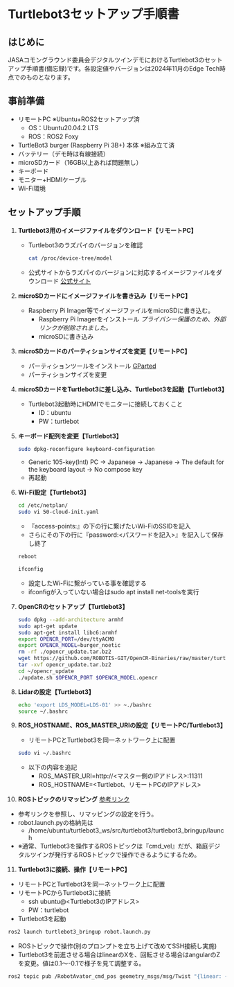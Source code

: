 # Turtlebot3セットアップ手順書

## はじめに
JASAコモングラウンド委員会デジタルツインデモにおけるTurtlebot3のセットアップ手順書(備忘録)です。各設定値やバージョンは2024年11月のEdge Tech時点でのものとなります。

## 事前準備
- リモートPC ※Ubuntu+ROS2セットアップ済
  - OS：Ubuntu20.04.2 LTS
  - ROS：ROS2 Foxy
- TurtleBot3 burger (Raspberry Pi 3B+) 本体 ※組み立て済
- バッテリー（デモ時は有線接続）
- microSDカード（16GB以上あれば問題無し）
- キーボード
- モニター+HDMIケーブル
- Wi-Fi環境

## セットアップ手順
1. **Turtlebot3用のイメージファイルをダウンロード【リモートPC】**
   - Turtlebot3のラズパイのバージョンを確認
     ```bash
     cat /proc/device-tree/model
     ```
   - 公式サイトからラズパイのバージョンに対応するイメージファイルをダウンロード
     [公式サイト](https://emanual.robotis.com/docs/en/platform/turtlebot3/sbc_setup/)


2. **microSDカードにイメージファイルを書き込み【リモートPC】**
   - Raspberry Pi Imager等でイメージファイルをmicroSDに書き込む。
     - Raspberry Pi Imagerをインストール
       *プライバシー保護のため、外部リンクが削除されました。*
     - microSDに書き込み


3. **microSDカードのパーティションサイズを変更【リモートPC】**
   - パーティションツールをインストール
     [GParted](https://gparted.org/download.php)
   - パーティションサイズを変更


4. **microSDカードをTurtlebot3に差し込み、Turtlebot3を起動【Turtlebot3】**
   - Turtlebot3起動時にHDMIでモニターに接続しておくこと
     - ID：ubuntu
     - PW：turtlebot


5. **キーボード配列を変更【Turtlebot3】**
   ```bash
   sudo dpkg-reconfigure keyboard-configuration
   ```
   - Generic 105-key(Intl) PC → Japanese → Japanese → The default for the keyboard layout → No compose key
   - 再起動


6. **Wi-Fi設定【Turtlebot3】**
   ```bash
   cd /etc/netplan/
   sudo vi 50-cloud-init.yaml
   ```
   - 『access-points:』の下の行に繋げたいWi-FiのSSIDを記入
   - さらにその下の行に『password:<パスワードを記入>』を記入して保存し終了
   ```bash
   reboot
   ```
   ```bash
   ifconfig
   ```
   - 設定したWi-Fiに繋がっている事を確認する
   - ifconfigが入っていない場合はsudo apt install net-toolsを実行

   
7. **OpenCRのセットアップ【Turtlebot3】**
   ```bash
   sudo dpkg --add-architecture armhf
   sudo apt-get update
   sudo apt-get install libc6:armhf
   export OPENCR_PORT=/dev/ttyACM0
   export OPENCR_MODEL=burger_noetic
   rm -rf ./opencr_update.tar.bz2
   wget https://github.com/ROBOTIS-GIT/OpenCR-Binaries/raw/master/turtlebot3/ROS1/latest/opencr_update.tar.bz2
   tar -xvf opencr_update.tar.bz2
   cd ~/opencr_update
   ./update.sh $OPENCR_PORT $OPENCR_MODEL.opencr
   ```


8. **Lidarの設定【Turtlebot3】**
   ```bash
   echo 'export LDS_MODEL=LDS-01' >> ~./bashrc
   source ~/.bashrc
   ```


9. **ROS_HOSTNAME、ROS_MASTER_URIの設定【リモートPC/Turtlebot3】**
   - リモートPCとTurtlebot3を同一ネットワーク上に配置
   ```bash
   sudo vi ~/.bashrc
   ```
   - 以下の内容を追記
     - ROS_MASTER_URI=http://<マスター側のIPアドレス>:11311
     - ROS_HOSTNAME=<Turtlebot、リモートPCのIPアドレス>


10. **ROSトピックのリマッピング**
[参考リンク](https://github.com/toppers/hakoniwa-digital-twin/blob/main/real/robot/tb3/robot.launch.py)
   - 参考リンクを参照し、リマッピングの設定を行う。
   - robot.launch.pyの格納先は
     - /home/ubuntu/turtlebot3_ws/src/turtlebot3/turtlebot3_bringup/launch
   - ※通常、Turtlebot3を操作するROSトピックは『cmd_vel』だが、箱庭デジタルツインが発行するROSトピックで操作できるようにするため。

11. **Turtlebot3に接続、操作【リモートPC】**
   - リモートPCとTurtlebot3を同一ネットワーク上に配置
   - リモートPCからTurtlebot3に接続
     - ssh ubuntu@<Turtlebot3のIPアドレス>
     - PW：turtlebot
   - Turtlebot3を起動
   ```bash
   ros2 launch turtlebot3_bringup robot.launch.py
   ```
   - ROSトピックで操作(別のプロンプトを立ち上げて改めてSSH接続し実施)
   - Turtlebot3を前進させる場合はlinearのXを、回転させる場合はangularのZを変更。値は0.1～-0.1で様子を見て調整する。
   ```bash
   ros2 topic pub /RobotAvator_cmd_pos geometry_msgs/msg/Twist "{linear: {x: 0.1, y: 0.0, z: 0.0}, angular: {x: 0.0, y: 0.0, z: 0.0}}"
   ```
